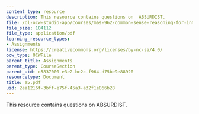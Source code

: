 ```yaml
---
content_type: resource
description: This resource contains questions on  ABSURDIST.
file: /ol-ocw-studio-app/courses/mas-962-common-sense-reasoning-for-interactive-applications-fall-2006/2ea1216f3bffe75f45a3a32f1e866b28_a5.pdf
file_size: 104112
file_type: application/pdf
learning_resource_types:
- Assignments
license: https://creativecommons.org/licenses/by-nc-sa/4.0/
ocw_type: OCWFile
parent_title: Assignments
parent_type: CourseSection
parent_uid: c5837000-e3e2-bc2c-f964-d75be9e88920
resourcetype: Document
title: a5.pdf
uid: 2ea1216f-3bff-e75f-45a3-a32f1e866b28
---
```

This resource contains questions on  ABSURDIST.